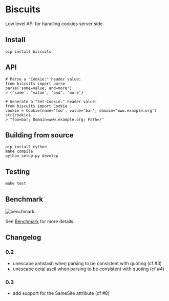 # Biscuits

Low level API for handling cookies server side.


## Install

    pip install biscuits


## API

    # Parse a "Cookie:" header value:
    from biscuits import parse
    parse('some=value; and=more')
    > {'some': 'value', 'and': 'more'}

    # Generate a "Set-Cookie:" header value:
    from biscuits import Cookie
    cookie = Cookie(name='foo', value='bar', domain='www.example.org')
    str(cookie)
    > "foo=bar; Domain=www.example.org; Path=/"


## Building from source

    pip install cython
    make compile
    python setup.py develop

## Testing

    make test

## Benchmark

![benchmark](benchmark.png)

See [Benchmark](https://github.com/pyrates/biscuits/wiki/Benchmark) for more
details.


## Changelog

### 0.2

- unescape antislash when parsing to be consistent with quoting (cf #3)
- unescape octal ascii when parsing to be consistent with quoting (cf #4)

### 0.3

- add support for the SameSite attribute (cf #8)
